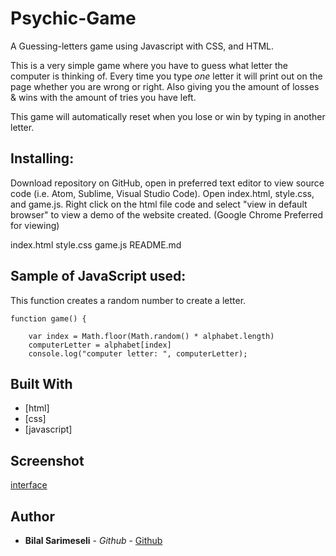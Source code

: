 # Psychic-Game

A Guessing-letters game using Javascript with CSS, and HTML.

This is a very simple game where you have to guess what letter the computer is thinking of. Every time you type *one* letter it will print out on the page whether you are wrong or right. Also giving you the amount of losses & wins with the amount of tries you have left. 

This game will automatically reset when you lose or win by typing in another letter.


## Installing:
Download repository on GitHub, open in preferred text editor to view source code (i.e. Atom, Sublime, Visual Studio Code). Open index.html, style.css, and game.js. Right click on the html file code and select "view in default browser" to view a demo of the website created. (Google Chrome Preferred for viewing)

index.html
style.css
game.js
README.md

## Sample of JavaScript used:

This function creates a random number to create a letter.

```
function game() {

    var index = Math.floor(Math.random() * alphabet.length)
    computerLetter = alphabet[index]
    console.log("computer letter: ", computerLetter);

```

## Built With

* [html]
* [css]
* [javascript]

## Screenshot
[interface](https://github.com/bilalsarimeseli/Psychic-Game/blob/master/assets/images/Screen%20Shot%202020-03-05%20at%204.20.01%20AM.png?raw=true)

## Author

* **Bilal Sarimeseli** - *Github* - [Github](https://github.com/bilalsarimeseli)


